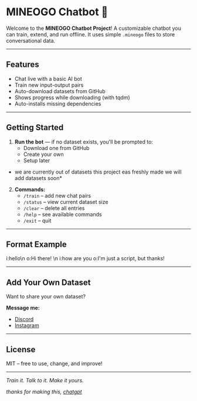 # MINEOGO Chatbot 🤖

Welcome to the **MINEOGO Chatbot Project**! A customizable chatbot you can train, extend, and run offline. It uses simple `.mineogo` files to store conversational data.

---

## Features

- Chat live with a basic AI bot
- Train new input-output pairs
- Auto-download datasets from GitHub
- Shows progress while downloading (with tqdm)
- Auto-installs missing dependencies

---

## Getting Started

1. **Run the bot** — if no dataset exists, you'll be prompted to:
   - Download one from GitHub
   - Create your own
   - Setup later

* we are currently out of datasets this project eas freshly made we will add datasets soon*

2. **Commands:**
   - `/train` – add new chat pairs
   - `/status` – view current dataset size
   - `/clear` – delete all entries
   - `/help` – see available commands
   - `/exit` – quit

---

## Format Example

i:hello\n o:Hi there! \n i:how are you 
o:I'm just a script, but thanks!

---

## Add Your Own Dataset

Want to share your own dataset?

**Message me:**
- [Discord](https://discord.com/users/965456224365740073)
- [Instagram](https://www.instagram.com/venkatesh69420?igsh=MWR1NmVmNXBnZDBxeg==)

---

## License

MIT – free to use, change, and improve!

---

*Train it. Talk to it. Make it yours.*

*thanks for making this, [chatgpt](https://chatgpt.com/)*
